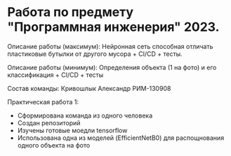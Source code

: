 # Работа по предмету "Программная инженерия" 2023.

Описание работы (максимум):
Нейронная сеть способная отличать пластиковые бутылки от другого мусора + CI/CD + тесты.

Описание работы (минимум):
Определения объекта (1 на фото) и его классификация + CI/CD + тесты

Состав команды:
Кривошлык Александр РИМ-130908

Практическая работа 1:
- Сформирована команда из одного человека
- Создан репозиторий
- Изучены готовые моедли tensorflow
- Использована одна из моделей (EfficientNetB0) для распощнования одного объекта на фото
